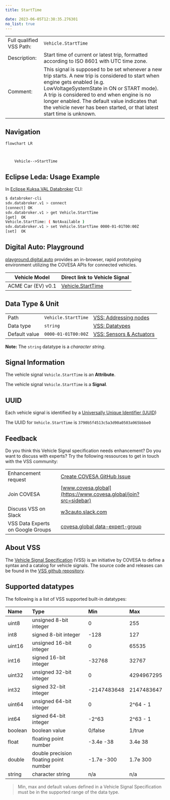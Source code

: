 ```yaml
---
title: StartTime

date: 2023-06-05T12:38:35.276301
no_list: true
---
```



| | |
|---|---|
| Full qualified VSS Path: | `Vehicle.StartTime` |
| Description: | Start time of current or latest trip, formatted according to ISO 8601 with UTC time zone. |
| Comment: | This signal is supposed to be set whenever a new trip starts. A new trip is considered to start when engine gets enabled (e.g. LowVoltageSystemState in ON or START mode). A trip is considered to end when engine is no longer enabled. The default value indicates that the vehicle never has been started, or that latest start time is unknown. |

## Navigation

```mermaid
flowchart LR



    Vehicle-->StartTime

```

## Eclipse Leda: Usage Example

In [Eclipse Kuksa.VAL Databroker](https://github.com/eclipse/kuksa.val/tree/master/kuksa_databroker) CLI:



```bash
$ databroker-cli
sdv.databroker.v1 > connect
[connect] OK
sdv.databroker.v1 > get Vehicle.StartTime
[get]  OK
Vehicle.StartTime: ( NotAvailable )
sdv.databroker.v1 > set Vehicle.StartTime 0000-01-01T00:00Z
[set]  OK
```

## Digital Auto: Playground

[playground.digital.auto](http://digital.auto) provides an in-browser, rapid prototyping environment utilizing the COVESA APIs for connected vehicles. 

| Vehicle Model | Direct link to Vehicle Signal |
|---|---|
| ACME Car (EV) v0.1 | [Vehicle.StartTime](https://digitalauto.netlify.app/model/STLWzk1WyqVVLbfymb4f/cvi/list/Vehicle.StartTime/) |

## Data Type & Unit

| | | |
|---|---|---|
| Path | `Vehicle.StartTime` | [VSS: Addressing nodes](https://covesa.github.io/vehicle_signal_specification/rule_set/basics/) |
| Data type | `string` | [VSS: Datatypes](https://covesa.github.io/vehicle_signal_specification/rule_set/data_entry/data_types/) |
| Default value | `0000-01-01T00:00Z` | [VSS: Sensors & Actuators](https://covesa.github.io/vehicle_signal_specification/rule_set/data_entry/sensor_actuator/) |












**Note:** The `string` datatype is a *character string*.


## Signal Information



The vehicle signal `Vehicle.StartTime` is an **Attribute**.



The vehicle signal `Vehicle.StartTime` is a **Signal**.



## UUID

Each vehicle signal is identified by a [Universally Unique Identifier (UUID](https://en.wikipedia.org/wiki/Universally_unique_identifier))

The UUID for `Vehicle.StartTime` is `3790b5f4513c5a3d90a0503a965bbbe0`


## Feedback

Do you think this Vehicle Signal specification needs enhancement? Do you want to discuss with experts? Try the following ressources to get in touch with the VSS community:

| | |
|---|---|
| Enhancement request | [Create COVESA GitHub Issue](https://github.com/COVESA/vehicle_signal_specification/issues/new?body=Please+describe+your+feedback&title=Signal+feedback+Vehicle.StartTime) |
| Join COVESA | [www.covesa.global](https://www.covesa.global/join?src=sidebar) |
| Discuss VSS on Slack | [w3cauto.slack.com](http://w3cauto.slack.com/) |
| VSS Data Experts on Google Groups | [covesa.global data-expert-group](https://groups.google.com/a/covesa.global/g/data-expert-group) |

## About VSS

The [Vehicle Signal Specification](https://covesa.github.io/vehicle_signal_specification/) (VSS)
is an initiative by COVESA to define a syntax and a catalog for vehicle signals.
The source code and releases can be found in the [VSS github repository](https://github.com/COVESA/vehicle_signal_specification).

## Supported datatypes

The following is a list of VSS supported built-in datatypes:

Name       | Type                       | Min  | Max
:----------|:---------------------------|:-----|:---
uint8      | unsigned 8-bit integer     | 0    | 255
int8       | signed 8-bit integer       | -128 | 127
uint16     | unsigned 16-bit integer    |  0   | 65535
int16      | signed 16-bit integer      | -32768 | 32767
uint32     | unsigned 32-bit integer    | 0 | 4294967295
int32      | signed 32-bit integer      | -2147483648 | 2147483647
uint64     | unsigned 64-bit integer    | 0    | 2^64 - 1
int64      | signed 64-bit integer      | -2^63 | 2^63 - 1
boolean    | boolean value              | 0/false | 1/true
float      | floating point number      | -3.4e -38 | 3.4e 38
double     | double precision floating point number | -1.7e -300 | 1.7e 300
string     | character string           | n/a  | n/a

> Min, max and default values defined in a Vehicle Signal Specification must be in the supported range of the data type.
